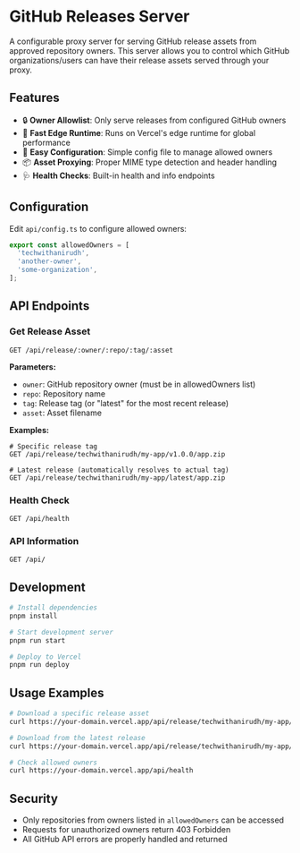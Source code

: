 # GitHub Releases Server

A configurable proxy server for serving GitHub release assets from approved repository owners. This server allows you to control which GitHub organizations/users can have their release assets served through your proxy.

## Features

- 🔒 **Owner Allowlist**: Only serve releases from configured GitHub owners
- 🚀 **Fast Edge Runtime**: Runs on Vercel's edge runtime for global performance
- 🔧 **Easy Configuration**: Simple config file to manage allowed owners
- 📦 **Asset Proxying**: Proper MIME type detection and header handling
- 🩺 **Health Checks**: Built-in health and info endpoints

## Configuration

Edit `api/config.ts` to configure allowed owners:

```typescript
export const allowedOwners = [
  'techwithanirudh',
  'another-owner',
  'some-organization',
];
```

## API Endpoints

### Get Release Asset
```
GET /api/release/:owner/:repo/:tag/:asset
```

**Parameters:**
- `owner`: GitHub repository owner (must be in allowedOwners list)
- `repo`: Repository name
- `tag`: Release tag (or "latest" for the most recent release)
- `asset`: Asset filename

**Examples:**
```
# Specific release tag
GET /api/release/techwithanirudh/my-app/v1.0.0/app.zip

# Latest release (automatically resolves to actual tag)
GET /api/release/techwithanirudh/my-app/latest/app.zip
```

### Health Check
```
GET /api/health
```

### API Information
```
GET /api/
```

## Development

```bash
# Install dependencies
pnpm install

# Start development server
pnpm run start

# Deploy to Vercel
pnpm run deploy
```

## Usage Examples

```bash
# Download a specific release asset
curl https://your-domain.vercel.app/api/release/techwithanirudh/my-app/v1.0.0/app.zip

# Download from the latest release
curl https://your-domain.vercel.app/api/release/techwithanirudh/my-app/latest/app.zip

# Check allowed owners
curl https://your-domain.vercel.app/api/health
```

## Security

- Only repositories from owners listed in `allowedOwners` can be accessed
- Requests for unauthorized owners return 403 Forbidden
- All GitHub API errors are properly handled and returned
